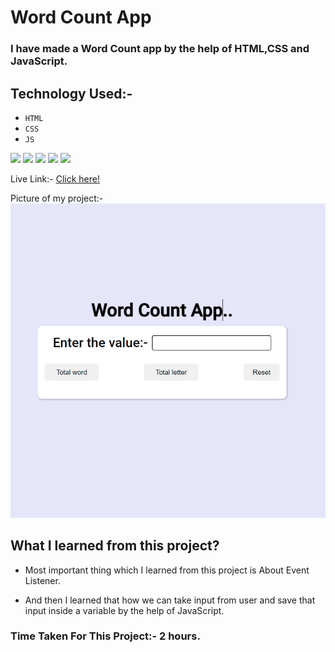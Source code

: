 # Word Count App

 ### I have made a Word Count app by the help of HTML,CSS and JavaScript.

## Technology Used:-
  - ` HTML ` 
  - ` CSS ` 
  - ` JS ` 



![](https://img.shields.io/badge/Project-05-p)
 ![](https://img.shields.io/badge/JS-Project-yellow)
![](https://img.shields.io/badge/HTML-5-orange)
 ![](https://img.shields.io/badge/CSS-3-blue)
 ![](https://img.shields.io/badge/LCO-Hitesh%20Sir-pink)

Live Link:- [Click here!](https://word-count-app.netlify.app/)

Picture of my project:-
![](image.png)

## What I learned from this project?

 - Most important thing which I learned from this project is About Event Listener.

 - And then I learned that how we can take input from user and save that input inside a variable  by the help of JavaScript.

### Time Taken For This Project:- 2 hours.
